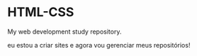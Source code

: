 # HTML-CSS
 My web development study repository.

eu estou a criar sites e agora vou gerenciar meus repositórios!